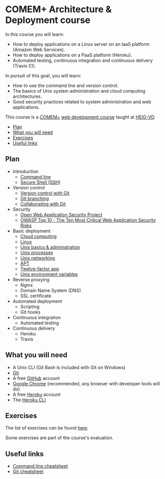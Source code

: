 # COMEM+ Architecture & Deployment course

In this course you will learn:

* How to deploy applications on a Linux server on an IaaS platform (Amazon Web Services).
* How to deploy applications on a PaaS platform (Heroku).
* Automated testing, continuous integration and continuous delivery (Travis CI).

In pursuit of this goal, you will learn:

* How to use the command line and version control.
* The basics of Unix system administration and cloud computing architectures.
* Good security practices related to system administration and web applications.

This course is a [COMEM+][comem] [web development course][comem-webdev] taught at [HEIG-VD][heig].

<!-- START doctoc generated TOC please keep comment here to allow auto update -->
<!-- DON'T EDIT THIS SECTION, INSTEAD RE-RUN doctoc TO UPDATE -->


- [Plan](#plan)
- [What you will need](#what-you-will-need)
- [Exercises](#exercises)
- [Useful links](#useful-links)

<!-- END doctoc generated TOC please keep comment here to allow auto update -->



## Plan

* Introduction
  * [Command line](https://mediacomem.github.io/comem-webdev-docs/2018-2019/subjects/cli?home=MediaComem%2Fcomem-archidep%23readme)
  * [Secure Shell (SSH)](https://mediacomem.github.io/comem-webdev-docs/2018-2019/subjects/ssh?home=MediaComem%2Fcomem-archidep%23readme)
* Version control
  * [Version control with Git](https://mediacomem.github.io/comem-webdev-docs/2018-2019/subjects/git?home=MediaComem%2Fcomem-archidep%23readme)
  * [Git branching](https://mediacomem.github.io/comem-webdev-docs/2018-2019/subjects/git-branching?home=MediaComem%2Fcomem-archidep%23readme)
  * [Collaborating with Git](https://mediacomem.github.io/comem-webdev-docs/2018-2019/subjects/git-collaborating?home=MediaComem%2Fcomem-archidep%23readme)
* Security
  * [Open Web Application Security Project][owasp]
  * [OWASP Top 10 - The Ten Most Critical Web Application Security Risks][owasp-top10]
* Basic deployment
  * [Cloud computing](https://mediacomem.github.io/comem-webdev-docs/2018-2019/subjects/cloud?home=MediaComem%2Fcomem-archidep%23readme)
  * [Linux](https://mediacomem.github.io/comem-webdev-docs/2018-2019/subjects/linux?home=MediaComem%2Fcomem-archidep%23readme)
  * [Unix basics & administration](https://mediacomem.github.io/comem-webdev-docs/2018-2019/subjects/unix-admin?home=MediaComem%2Fcomem-archidep%23readme)
  * [Unix processes](https://mediacomem.github.io/comem-webdev-docs/2018-2019/subjects/unix-processes?home=MediaComem%2Fcomem-archidep%23readme)
  * [Unix networking](https://mediacomem.github.io/comem-webdev-docs/2018-2019/subjects/unix-networking?home=MediaComem%2Fcomem-archidep%23readme)
  * [APT](https://mediacomem.github.io/comem-webdev-docs/2018-2019/subjects/apt?home=MediaComem%2Fcomem-archidep%23readme)
  * [Twelve-factor app][12factor]
  * [Unix environment variables](https://mediacomem.github.io/comem-webdev-docs/2018-2019/subjects/unix-env-vars?home=MediaComem%2Fcomem-archidep%23readme)
* Reverse proxying
  * Nginx
  * Domain Name System (DNS)
  * SSL certificate
* Automated deployment
  * Scripting
  * Git hooks
* Continuous integration
  * Automated testing
* Continuous delivery
  * Heroku
  * Travis



## What you will need

* A Unix CLI (Git Bash is included with Git on Windows)
* [Git][git-downloads]
* A free [GitHub][github] account
* [Google Chrome][chrome] (recommended, any browser with developer tools will do)
* A free [Heroku][heroku] account
* The [Heroku CLI][heroku-cli]



## Exercises

The list of exercises can be found [here](EXERCISES.md).

Some exercises are part of the course's evaluation.



## Useful links

* [Command line cheatsheet][cli-cheatsheet]
* [Git cheatsheet][git-cheatsheet]



[12factor]: https://12factor.net
[chrome]: https://www.google.com/chrome/
[cli-cheatsheet]: https://github.com/MediaComem/comem-webdev/blob/master/CLI-CHEATSHEET.md
[comem]: http://www.heig-vd.ch/comem
[comem-webdev]: https://github.com/MediaComem/comem-webdev
[git-cheatsheet]: https://github.com/MediaComem/comem-webdev/blob/master/GIT-CHEATSHEET.md
[git-downloads]: https://git-scm.com/downloads
[github]: https://github.com
[heroku]: https://www.heroku.com/home
[heroku-cli]: https://devcenter.heroku.com/articles/heroku-cli
[heig]: http://www.heig-vd.ch
[owasp]: https://www.owasp.org/
[owasp-top10]: https://www.owasp.org/images/7/72/OWASP_Top_10-2017_%28en%29.pdf.pdf
